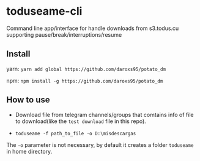 # toduseame-cli

Command line app/interface for handle downloads from s3.todus.cu supporting pause/break/interruptions/resume

## Install

yarn:	`yarn add global https://github.com/daroxs95/potato_dm`

npm:	`npm install -g https://github.com/daroxs95/potato_dm`

## How to use
- Download file from telegram channels/groups that comtains info of file to download(like the `test download` file in this repo).

- ```
  toduseame -f path_to_file -o D:\misdescargas
  ```

The `-o` parameter is not necessary, by default it creates a folder `toduseame` in home directory.

